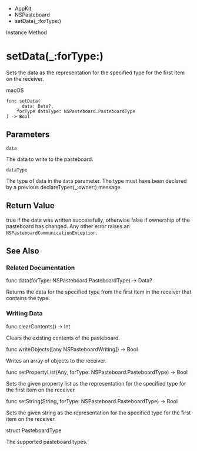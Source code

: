 

- AppKit
- NSPasteboard
-  setData(\_:forType:) 

Instance Method

# setData(\_:forType:)

Sets the data as the representation for the specified type for the first item on the receiver.

macOS

``` source
func setData(
    _ data: Data?,
    forType dataType: NSPasteboard.PasteboardType
) -> Bool
```

## Parameters 

`data`  

The data to write to the pasteboard.

`dataType`  

The type of data in the `data` parameter. The type must have been declared by a previous declareTypes(_:owner:) message.

## Return Value

true if the data was written successfully, otherwise false if ownership of the pasteboard has changed. Any other error raises an `NSPasteboardCommunicationException`.

## See Also

### Related Documentation

func data(forType: NSPasteboard.PasteboardType) -> Data?

Returns the data for the specified type from the first item in the receiver that contains the type.

### Writing Data

func clearContents() -> Int

Clears the existing contents of the pasteboard.

func writeObjects([any NSPasteboardWriting]) -> Bool

Writes an array of objects to the receiver.

func setPropertyList(Any, forType: NSPasteboard.PasteboardType) -> Bool

Sets the given property list as the representation for the specified type for the first item on the receiver.

func setString(String, forType: NSPasteboard.PasteboardType) -> Bool

Sets the given string as the representation for the specified type for the first item on the receiver.

struct PasteboardType

The supported pasteboard types.

